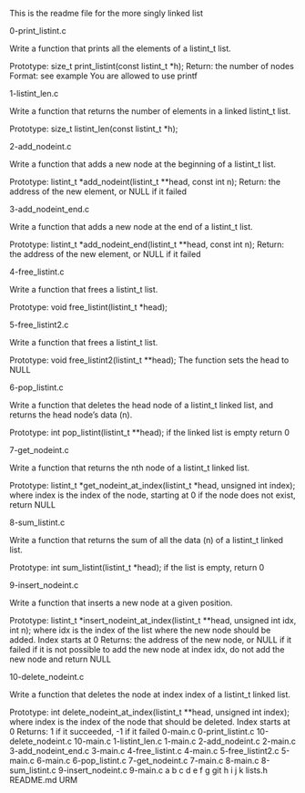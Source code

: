 This is the readme file for the more singly linked list

0-print_listint.c

Write a function that prints all the elements of a listint_t list.

Prototype: size_t print_listint(const listint_t *h);
Return: the number of nodes
Format: see example
You are allowed to use printf

1-listint_len.c

Write a function that returns the number of elements in a linked listint_t list.

Prototype: size_t listint_len(const listint_t *h);

2-add_nodeint.c

Write a function that adds a new node at the beginning of a listint_t list.

Prototype: listint_t *add_nodeint(listint_t **head, const int n);
Return: the address of the new element, or NULL if it failed

3-add_nodeint_end.c

Write a function that adds a new node at the end of a listint_t list.

Prototype: listint_t *add_nodeint_end(listint_t **head, const int n);
Return: the address of the new element, or NULL if it failed

4-free_listint.c

Write a function that frees a listint_t list.

Prototype: void free_listint(listint_t *head);

5-free_listint2.c

Write a function that frees a listint_t list.

Prototype: void free_listint2(listint_t **head);
The function sets the head to NULL

6-pop_listint.c

Write a function that deletes the head node of a listint_t linked list, and returns the head node’s data (n).

Prototype: int pop_listint(listint_t **head);
if the linked list is empty return 0

7-get_nodeint.c

Write a function that returns the nth node of a listint_t linked list.

Prototype: listint_t *get_nodeint_at_index(listint_t *head, unsigned int index);
where index is the index of the node, starting at 0
if the node does not exist, return NULL

8-sum_listint.c

Write a function that returns the sum of all the data (n) of a listint_t linked list.

Prototype: int sum_listint(listint_t *head);
if the list is empty, return 0

9-insert_nodeint.c

Write a function that inserts a new node at a given position.

Prototype: listint_t *insert_nodeint_at_index(listint_t **head, unsigned int idx, int n);
where idx is the index of the list where the new node should be added. Index starts at 0
Returns: the address of the new node, or NULL if it failed
if it is not possible to add the new node at index idx, do not add the new node and return NULL

10-delete_nodeint.c

Write a function that deletes the node at index index of a listint_t linked list.

Prototype: int delete_nodeint_at_index(listint_t **head, unsigned int index);
where index is the index of the node that should be deleted. Index starts at 0
Returns: 1 if it succeeded, -1 if it failed
0-main.c
0-print_listint.c
10-delete_nodeint.c
10-main.c
1-listint_len.c
1-main.c
2-add_nodeint.c
2-main.c
3-add_nodeint_end.c
3-main.c
4-free_listint.c
4-main.c
5-free_listint2.c
5-main.c
6-main.c
6-pop_listint.c
7-get_nodeint.c
7-main.c
8-main.c
8-sum_listint.c
9-insert_nodeint.c
9-main.c
a
b
c
d
e
f
g
git
h
i
j
k
lists.h
README.md
URM
